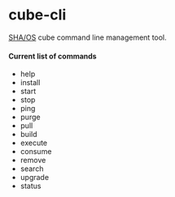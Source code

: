 # cube-cli
[SHA/OS](https://shaos.ws) cube command line management tool.

#### Current list of commands
- help
- install
- start
- stop
- ping
- purge
- pull
- build
- execute
- consume
- remove
- search
- upgrade
- status

